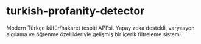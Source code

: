 # turkish-profanity-detector
 Modern Türkçe küfür/hakaret tespiti API'si. Yapay zeka destekli, varyasyon algılama ve öğrenme özellikleriyle gelişmiş bir içerik filtreleme sistemi.
